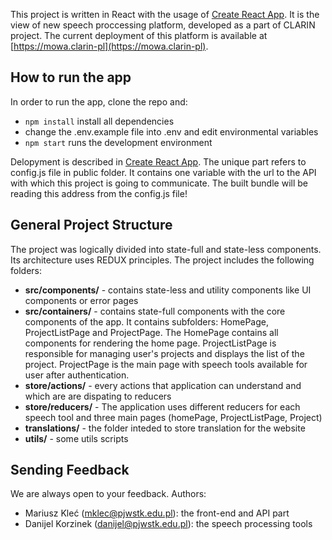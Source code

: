 This project is written in React with the usage of [Create React App](https://github.com/facebookincubator/create-react-app). It is the view of new speech proccessing platform, developed as a part of CLARIN project. The current deployment of this platform is available at [https://mowa.clarin-pl](https://mowa.clarin-pl).

## How to run the app
In order to run the app, clone the repo and:
* `npm install` install all dependencies
* change the .env.example file into .env and edit environmental variables
* `npm start` runs the development environment

Delopyment is described in [Create React App](https://github.com/facebookincubator/create-react-app). The unique part refers to config.js file in public folder. It contains one variable with the url to the API with which this project is going to communicate. The built bundle will be reading this address from the config.js file!

## General Project Structure

The project was logically divided into state-full and state-less components. Its architecture uses REDUX principles. The project includes the following folders:
 * **src/components/** - contains state-less and utility components like UI components or error pages
 * **src/containers/** - contains state-full components with the core components of the app. It contains subfolders: HomePage, ProjectListPage and ProjectPage. The HomePage contains all components for rendering the home page. ProjectListPage is responsible for managing user's projects and displays the list of the project. ProjectPage is the main page with speech tools available for user after authentication. 
* **store/actions/** - every actions that application can understand and which are are dispating to reducers
* **store/reducers/** - The application uses different reducers for each speech tool and three main pages (homePage, ProjectListPage, Project)
* **translations/** - the folder inteded to store translation for the website
* **utils/** - some utils scripts

## Sending Feedback

We are always open to your feedback. Authors:

 * Mariusz Kleć (mklec@pjwstk.edu.pl): the front-end and API part
 * Danijel Korzinek (danijel@pjwstk.edu.pl): the speech processing tools


